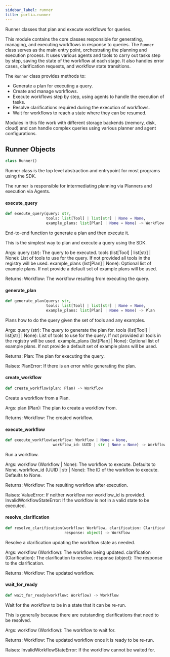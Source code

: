 ```yaml
---
sidebar_label: runner
title: portia.runner
---
```


Runner classes that plan and execute workflows for queries.

This module contains the core classes responsible for generating, managing, and executing workflows
in response to queries. The `Runner` class serves as the main entry point, orchestrating the
planning and execution process. It uses various agents and tools to carry out tasks step by step,
saving the state of the workflow at each stage. It also handles error cases, clarification
requests, and workflow state transitions.

The `Runner` class provides methods to:

- Generate a plan for executing a query.
- Create and manage workflows.
- Execute workflows step by step, using agents to handle the execution of tasks.
- Resolve clarifications required during the execution of workflows.
- Wait for workflows to reach a state where they can be resumed.

Modules in this file work with different storage backends (memory, disk, cloud) and can handle
complex queries using various planner and agent configurations.

## Runner Objects

```python
class Runner()
```

Runner class is the top level abstraction and entrypoint for most programs using the SDK.

The runner is responsible for intermediating planning via Planners and execution via Agents.

#### execute\_query

```python
def execute_query(query: str,
                  tools: list[Tool] | list[str] | None = None,
                  example_plans: list[Plan] | None = None) -> Workflow
```

End-to-end function to generate a plan and then execute it.

This is the simplest way to plan and execute a query using the SDK.

Args:
    query (str): The query to be executed.
    tools (list[Tool] | list[str] | None): List of tools to use for the query.
    If not provided all tools in the registry will be used.
    example_plans (list[Plan] | None): Optional list of example plans. If not
    provide a default set of example plans will be used.

Returns:
    Workflow: The workflow resulting from executing the query.

#### generate\_plan

```python
def generate_plan(query: str,
                  tools: list[Tool] | list[str] | None = None,
                  example_plans: list[Plan] | None = None) -> Plan
```

Plans how to do the query given the set of tools and any examples.

Args:
    query (str): The query to generate the plan for.
    tools (list[Tool] | list[str] | None): List of tools to use for the query.
    If not provided all tools in the registry will be used.
    example_plans (list[Plan] | None): Optional list of example plans. If not
    provide a default set of example plans will be used.

Returns:
    Plan: The plan for executing the query.

Raises:
    PlanError: If there is an error while generating the plan.

#### create\_workflow

```python
def create_workflow(plan: Plan) -> Workflow
```

Create a workflow from a Plan.

Args:
    plan (Plan): The plan to create a workflow from.

Returns:
    Workflow: The created workflow.

#### execute\_workflow

```python
def execute_workflow(workflow: Workflow | None = None,
                     workflow_id: UUID | str | None = None) -> Workflow
```

Run a workflow.

Args:
    workflow (Workflow | None): The workflow to execute. Defaults to None.
    workflow_id (UUID | str | None): The ID of the workflow to execute. Defaults to None.

Returns:
    Workflow: The resulting workflow after execution.

Raises:
    ValueError: If neither workflow nor workflow_id is provided.
    InvalidWorkflowStateError: If the workflow is not in a valid state to be executed.

#### resolve\_clarification

```python
def resolve_clarification(workflow: Workflow, clarification: Clarification,
                          response: object) -> Workflow
```

Resolve a clarification updating the workflow state as needed.

Args:
    workflow (Workflow): The workflow being updated.
    clarification (Clarification): The clarification to resolve.
    response (object): The response to the clarification.

Returns:
    Workflow: The updated workflow.

#### wait\_for\_ready

```python
def wait_for_ready(workflow: Workflow) -> Workflow
```

Wait for the workflow to be in a state that it can be re-run.

This is generally because there are outstanding clarifications that need to be resolved.

Args:
    workflow (Workflow): The workflow to wait for.

Returns:
    Workflow: The updated workflow once it is ready to be re-run.

Raises:
    InvalidWorkflowStateError: If the workflow cannot be waited for.

